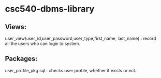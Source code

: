 # csc540-dbms-library

Views:
------------------
user_view(user_id,user_password,user_type,first_name, last_name) : record all the users who can login to system.

Packages:
----------------
user_profile_pkg.sql : checks user profile, whether it exists or not.
